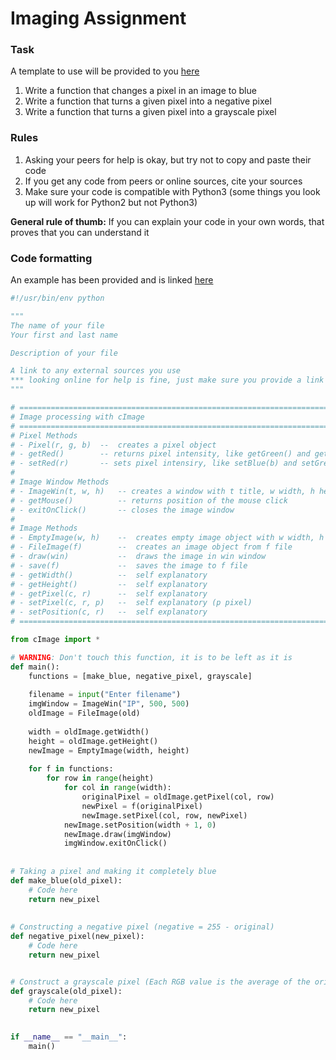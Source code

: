 # Imaging Assignment

### Task
A template to use will be provided to you [here](https://github.com/UofAScienceCamps2018/CS-Topics/blob/master/imaging/imaging_template.py)

1. Write a function that changes a pixel in an image to blue
2. Write a function that turns a given pixel into a negative pixel
3. Write a function that turns a given pixel into a grayscale pixel

### Rules
1. Asking your peers for help is okay, but try not to copy and paste their code
2. If you get any code from peers or online sources, cite your sources
3. Make sure your code is compatible with Python3 (some things you look up will work for Python2 but not Python3)

**General rule of thumb:** If you can explain your code in your own words, that proves that you can understand it


### Code formatting
An example has been provided and is linked [here](https://github.com/UofAScienceCamps2018/CS-Topics/blob/master/imaging/imaging_template.py)

```python
#!/usr/bin/env python

"""
The name of your file
Your first and last name

Description of your file

A link to any external sources you use
*** looking online for help is fine, just make sure you provide a link to the websites you used ***
"""

# ============================================================================
# Image processing with cImage
# ============================================================================
# Pixel Methods
# - Pixel(r, g, b)  --  creates a pixel object
# - getRed()        -- returns pixel intensity, like getGreen() and getBlue()
# - setRed(r)       -- sets pixel intensiry, like setBlue(b) and setGreen(g)
#
# Image Window Methods
# - ImageWin(t, w, h)   -- creates a window with t title, w width, h height
# - getMouse()          -- returns position of the mouse click
# - exitOnClick()       -- closes the image window
#
# Image Methods
# - EmptyImage(w, h)    --  creates empty image object with w width, h height
# - FileImage(f)        --  creates an image object from f file
# - draw(win)           --  draws the image in win window
# - save(f)             --  saves the image to f file
# - getWidth()          --  self explanatory
# - getHeight()         --  self explanatory
# - getPixel(c, r)      --  self explanatory
# - setPixel(c, r, p)   --  self explanatory (p pixel)
# - setPosition(c, r)   --  self explanatory
# ============================================================================

from cImage import *

# WARNING: Don't touch this function, it is to be left as it is
def main():
	functions = [make_blue, negative_pixel, grayscale]
	
	filename = input("Enter filename")
	imgWindow = ImageWin("IP", 500, 500)
	oldImage = FileImage(old)
	
	width = oldImage.getWidth()
	height = oldImage.getHeight()
	newImage = EmptyImage(width, height)
	
	for f in functions:
		for row in range(height)
			for col in range(width):
				originalPixel = oldImage.getPixel(col, row)
				newPixel = f(originalPixel)
				newImage.setPixel(col, row, newPixel)
			newImage.setPosition(width + 1, 0)
			newImage.draw(imgWindow)
			imgWindow.exitOnClick()
	
	
# Taking a pixel and making it completely blue
def make_blue(old_pixel):
	# Code here
	return new_pixel
  
  
# Constructing a negative pixel (negative = 255 - original)
def negative_pixel(new_pixel):
	# Code here
	return new_pixel


# Construct a grayscale pixel (Each RGB value is the average of the original pixel's red, green, and blue value)
def grayscale(old_pixel):
	# Code here
	return new_pixel
	

if __name__ == "__main__":
	main()
```
